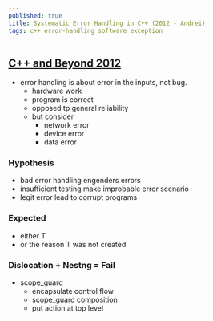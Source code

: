 ```yaml
---
published: true
title: Systematic Error Handling in C++ (2012 - Andrei)
tags: c++ error-handling software exception
---
```

## [C++ and Beyond 2012](https://www.youtube.com/watch?v=kaI4R0Ng4E8)
- error handling is about error in the inputs, not bug.
	- hardware work
    - program is correct
	- opposed tp general reliability
    - but consider
    	- network error
        - device error
        - data error
        
### Hypothesis
- bad error handling engenders errors
- insufficient testing make improbable error scenario
- legit error lead to corrupt programs

### Expected<T>
- either T
- or the reason T was not created

### Dislocation + Nestng = Fail
- scope_guard
  - encapsulate control flow
  - scope_guard composition
  - put action at top level
